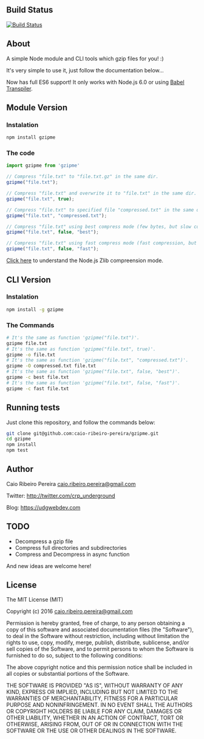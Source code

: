 ## Build Status

[![Build Status](https://travis-ci.org/caio-ribeiro-pereira/gzipme.png?branch=master)](https://travis-ci.org/caio-ribeiro-pereira/gzipme)

## About
A simple Node module and CLI tools which gzip files for you! :)

It's very simple to use it, just follow the documentation below...

Now has full ES6 support! It only works with Node.js 6.0 or using [Babel Transpiler](https://babeljs.io).

## Module Version
### Instalation

``` bash
npm install gzipme
```

### The code
``` javascript
import gzipme from 'gzipme'

// Compress "file.txt" to "file.txt.gz" in the same dir.
gzipme("file.txt");

// Compress "file.txt" and overwrite it to "file.txt" in the same dir.
gzipme("file.txt", true);

// Compress "file.txt" to specified file "compressed.txt" in the same dir.
gzipme("file.txt", "compressed.txt");

// Compress "file.txt" using best compress mode (few bytes, but slow compression).
gzipme("file.txt", false, "best");

// Compress "file.txt" using fast compress mode (fast compression, but more bytes).
gzipme("file.txt", false, "fast");
```

[Click here](http://nodejs.org/api/zlib.html#zlib_constants) to understand the Node.js Zlib compreension mode.


## CLI Version
### Instalation

``` bash
npm install -g gzipme
```

### The Commands

``` bash
# It's the same as function 'gzipme("file.txt")'.
gzipme file.txt
# It's the same as function 'gzipme("file.txt", true)'.
gzipme -o file.txt
# It's the same as function 'gzipme("file.txt", "compressed.txt")'.
gzipme -O compressed.txt file.txt
# It's the same as function 'gzipme("file.txt", false, "best")'.
gzipme -c best file.txt
# It's the same as function 'gzipme("file.txt", false, "fast")'.
gzipme -c fast file.txt
```

## Running tests

Just clone this repository, and follow the commands below:
``` bash
git clone git@github.com:caio-ribeiro-pereira/gzipme.git
cd gzipme
npm install
npm test
```

## Author

Caio Ribeiro Pereira <caio.ribeiro.pereira@gmail.com>

Twitter: <http://twitter.com/crp_underground>

Blog: <https://udgwebdev.com>

## TODO
+ Decompress a gzip file
+ Compress full directories and subdirectories
+ Compress and Decompress in async function

And new ideas are welcome here!

## License

The MIT License (MIT)

Copyright (c) 2016 caio.ribeiro.pereira@gmail.com

Permission is hereby granted, free of charge, to any person obtaining a copy
of this software and associated documentation files (the "Software"), to deal
in the Software without restriction, including without limitation the rights
to use, copy, modify, merge, publish, distribute, sublicense, and/or sell
copies of the Software, and to permit persons to whom the Software is
furnished to do so, subject to the following conditions:

The above copyright notice and this permission notice shall be included in
all copies or substantial portions of the Software.

THE SOFTWARE IS PROVIDED "AS IS", WITHOUT WARRANTY OF ANY KIND, EXPRESS OR
IMPLIED, INCLUDING BUT NOT LIMITED TO THE WARRANTIES OF MERCHANTABILITY,
FITNESS FOR A PARTICULAR PURPOSE AND NONINFRINGEMENT. IN NO EVENT SHALL THE
AUTHORS OR COPYRIGHT HOLDERS BE LIABLE FOR ANY CLAIM, DAMAGES OR OTHER
LIABILITY, WHETHER IN AN ACTION OF CONTRACT, TORT OR OTHERWISE, ARISING FROM,
OUT OF OR IN CONNECTION WITH THE SOFTWARE OR THE USE OR OTHER DEALINGS IN
THE SOFTWARE.
